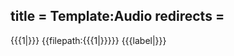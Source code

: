 title = Template:Audio
redirects =
---

<div data-type="audio" data-children="object" data-translate="no">
<span data-name="filename" data-children="string" class="hidden">{{{1|}}}</span>
<span data-name="filepath" data-children="string" class="hidden">{{filepath:{{{1|}}}}}</span>
<span data-name="label" data-children="string" class="hidden">{{{label|}}}</span>
</div>